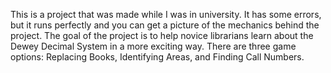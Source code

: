 This is a project that was made while I was in university.
It has some errors, but it runs perfectly and you can get a picture of the mechanics behind the project.
The goal of the project is to help novice librarians learn about the Dewey Decimal System in a more exciting way.
There are three game options: Replacing Books, Identifying Areas, and Finding Call Numbers.
